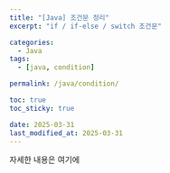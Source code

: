 ```yaml
---
title: "[Java] 조건문 정리"
excerpt: "if / if-else / switch 조건문"

categories:
  - Java
tags:
  - [java, condition]

permalink: /java/condition/

toc: true
toc_sticky: true

date: 2025-03-31
last_modified_at: 2025-03-31
---
```


자세한 내용은 여기에